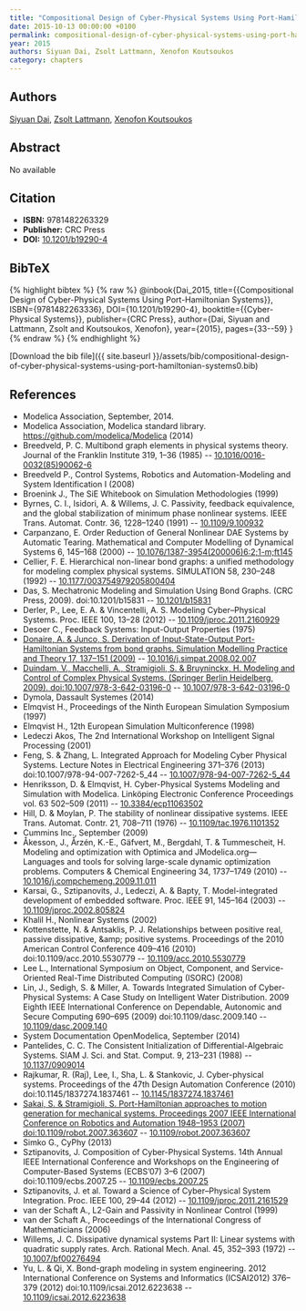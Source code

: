 ```yaml
---
title: "Compositional Design of Cyber-Physical Systems Using Port-Hamiltonian Systems"
date: 2015-10-13 00:00:00 +0100
permalink: compositional-design-of-cyber-physical-systems-using-port-hamiltonian-systems0
year: 2015
authors: Siyuan Dai, Zsolt Lattmann, Xenofon Koutsoukos
category: chapters
---
```

 
## Authors
[Siyuan Dai](authors/siyuan-dai), [Zsolt Lattmann](authors/zsolt-lattmann), [Xenofon Koutsoukos](authors/xenofon-koutsoukos)
 
## Abstract
No  available
 
## Citation
- **ISBN:** 9781482263329
- **Publisher:** CRC Press
- **DOI:** [10.1201/b19290-4](https://doi.org/10.1201/b19290-4)
 
## BibTeX
{% highlight bibtex %}
{% raw %}
@inbook{Dai_2015,
  title={{Compositional Design of Cyber-Physical Systems Using Port-Hamiltonian Systems}},
  ISBN={9781482263336},
  DOI={10.1201/b19290-4},
  booktitle={{Cyber-Physical Systems}},
  publisher={CRC Press},
  author={Dai, Siyuan and Lattmann, Zsolt and Koutsoukos, Xenofon},
  year={2015},
  pages={33--59}
}
{% endraw %}
{% endhighlight %}
 
[Download the bib file]({{ site.baseurl }}/assets/bib/compositional-design-of-cyber-physical-systems-using-port-hamiltonian-systems0.bib)
 
## References
- Modelica Association, September, 2014.
- Modelica Association, Modelica standard library. https://github.com/modelica/Modelica (2014)
- Breedveld, P. C. Multibond graph elements in physical systems theory. Journal of the Franklin Institute 319, 1–36 (1985) -- [10.1016/0016-0032(85)90062-6](https://doi.org/10.1016/0016-0032(85)90062-6)
- Breedveld P., Control Systems, Robotics and Automation-Modeling and System Identification I (2008)
- Broenink J., The SiE Whitebook on Simulation Methodologies (1999)
- Byrnes, C. I., Isidori, A. & Willems, J. C. Passivity, feedback equivalence, and the global stabilization of minimum phase nonlinear systems. IEEE Trans. Automat. Contr. 36, 1228–1240 (1991) -- [10.1109/9.100932](https://doi.org/10.1109/9.100932)
- Carpanzano, E. Order Reduction of General Nonlinear DAE Systems by Automatic Tearing. Mathematical and Computer Modelling of Dynamical Systems 6, 145–168 (2000) -- [10.1076/1387-3954(200006)6:2;1-m;ft145](https://doi.org/10.1076/1387-3954(200006)6:2;1-m;ft145)
- Cellier, F. E. Hierarchical non-linear bond graphs: a unified methodology for modeling complex physical systems. SIMULATION 58, 230–248 (1992) -- [10.1177/003754979205800404](https://doi.org/10.1177/003754979205800404)
- Das, S. Mechatronic Modeling and Simulation Using Bond Graphs. (CRC Press, 2009). doi:10.1201/b15831 -- [10.1201/b15831](https://doi.org/10.1201/b15831)
- Derler, P., Lee, E. A. & Vincentelli, A. S. Modeling Cyber–Physical Systems. Proc. IEEE 100, 13–28 (2012) -- [10.1109/jproc.2011.2160929](https://doi.org/10.1109/jproc.2011.2160929)
- Desoer C., Feedback Systems: Input-Output Properties (1975)
- [Donaire, A. & Junco, S. Derivation of Input-State-Output Port-Hamiltonian Systems from bond graphs. Simulation Modelling Practice and Theory 17, 137–151 (2009)](derivation-of-input-state-output-port-hamiltonian-systems-from-bond-graphs) -- [10.1016/j.simpat.2008.02.007](https://doi.org/10.1016/j.simpat.2008.02.007)
- [Duindam, V., Macchelli, A., Stramigioli, S. & Bruyninckx, H. Modeling and Control of Complex Physical Systems. (Springer Berlin Heidelberg, 2009). doi:10.1007/978-3-642-03196-0](modeling-and-control-of-complex-physical-systems) -- [10.1007/978-3-642-03196-0](https://doi.org/10.1007/978-3-642-03196-0)
- Dymola, Dassault Systemes (2014)
- Elmqvist H., Proceedings of the Ninth European Simulation Symposium (1997)
- Elmqvist H., 12th European Simulation Multiconference (1998)
- Ledeczi Akos, The 2nd International Workshop on Intelligent Signal Processing (2001)
- Feng, S. & Zhang, L. Integrated Approach for Modeling Cyber Physical Systems. Lecture Notes in Electrical Engineering 371–376 (2013) doi:10.1007/978-94-007-7262-5_44 -- [10.1007/978-94-007-7262-5_44](https://doi.org/10.1007/978-94-007-7262-5_44)
- Henriksson, D. & Elmqvist, H. Cyber-Physical Systems Modeling and Simulation with Modelica. Linköping Electronic Conference Proceedings vol. 63 502–509 (2011) -- [10.3384/ecp11063502](https://doi.org/10.3384/ecp11063502)
- Hill, D. & Moylan, P. The stability of nonlinear dissipative systems. IEEE Trans. Automat. Contr. 21, 708–711 (1976) -- [10.1109/tac.1976.1101352](https://doi.org/10.1109/tac.1976.1101352)
- Cummins Inc., September (2009)
- Åkesson, J., Årzén, K.-E., Gäfvert, M., Bergdahl, T. & Tummescheit, H. Modeling and optimization with Optimica and JModelica.org—Languages and tools for solving large-scale dynamic optimization problems. Computers &amp; Chemical Engineering 34, 1737–1749 (2010) -- [10.1016/j.compchemeng.2009.11.011](https://doi.org/10.1016/j.compchemeng.2009.11.011)
- Karsai, G., Sztipanovits, J., Ledeczi, A. & Bapty, T. Model-integrated development of embedded software. Proc. IEEE 91, 145–164 (2003) -- [10.1109/jproc.2002.805824](https://doi.org/10.1109/jproc.2002.805824)
- Khalil H., Nonlinear Systems (2002)
- Kottenstette, N. & Antsaklis, P. J. Relationships between positive real, passive dissipative, &amp;amp; positive systems. Proceedings of the 2010 American Control Conference 409–416 (2010) doi:10.1109/acc.2010.5530779 -- [10.1109/acc.2010.5530779](https://doi.org/10.1109/acc.2010.5530779)
- Lee L., International Symposium on Object, Component, and Service-Oriented Real-Time Distributed Computing (ISORC) (2008)
- Lin, J., Sedigh, S. & Miller, A. Towards Integrated Simulation of Cyber-Physical Systems: A Case Study on Intelligent Water Distribution. 2009 Eighth IEEE International Conference on Dependable, Autonomic and Secure Computing 690–695 (2009) doi:10.1109/dasc.2009.140 -- [10.1109/dasc.2009.140](https://doi.org/10.1109/dasc.2009.140)
- System Documentation OpenModelica, September (2014)
- Pantelides, C. C. The Consistent Initialization of Differential-Algebraic Systems. SIAM J. Sci. and Stat. Comput. 9, 213–231 (1988) -- [10.1137/0909014](https://doi.org/10.1137/0909014)
- Rajkumar, R. (Raj), Lee, I., Sha, L. & Stankovic, J. Cyber-physical systems. Proceedings of the 47th Design Automation Conference (2010) doi:10.1145/1837274.1837461 -- [10.1145/1837274.1837461](https://doi.org/10.1145/1837274.1837461)
- [Sakai, S. & Stramigioli, S. Port-Hamiltonian approaches to motion generation for mechanical systems. Proceedings 2007 IEEE International Conference on Robotics and Automation 1948–1953 (2007) doi:10.1109/robot.2007.363607](port-hamiltonian-approaches-to-motion-generation-for-mechanical-systems) -- [10.1109/robot.2007.363607](https://doi.org/10.1109/robot.2007.363607)
- Simko G., CyPhy (2013)
- Sztipanovits, J. Composition of Cyber-Physical Systems. 14th Annual IEEE International Conference and Workshops on the Engineering of Computer-Based Systems (ECBS’07) 3–6 (2007) doi:10.1109/ecbs.2007.25 -- [10.1109/ecbs.2007.25](https://doi.org/10.1109/ecbs.2007.25)
- Sztipanovits, J. et al. Toward a Science of Cyber–Physical System Integration. Proc. IEEE 100, 29–44 (2012) -- [10.1109/jproc.2011.2161529](https://doi.org/10.1109/jproc.2011.2161529)
- van der Schaft A., L2-Gain and Passivity in Nonlinear Control (1999)
- van der Schaft A., Proceedings of the International Congress of Mathematicians (2006)
- Willems, J. C. Dissipative dynamical systems Part II: Linear systems with quadratic supply rates. Arch. Rational Mech. Anal. 45, 352–393 (1972) -- [10.1007/bf00276494](https://doi.org/10.1007/bf00276494)
- Yu, L. & Qi, X. Bond-graph modeling in system engineering. 2012 International Conference on Systems and Informatics (ICSAI2012) 376–379 (2012) doi:10.1109/icsai.2012.6223638 -- [10.1109/icsai.2012.6223638](https://doi.org/10.1109/icsai.2012.6223638)

